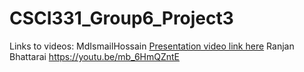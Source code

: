 # CSCI331_Group6_Project3

Links to videos:
MdIsmailHossain [Presentation video link here](https://youtu.be/44Ob7Yyj1Iw)
Ranjan Bhattarai https://youtu.be/mb_6HmQZntE
